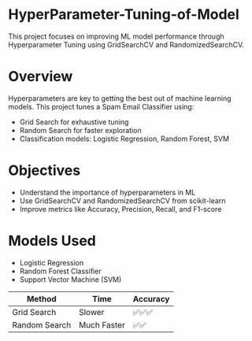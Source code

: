 # HyperParameter-Tuning-of-Model

This project focuses on improving ML model performance through Hyperparameter Tuning using GridSearchCV and RandomizedSearchCV.

# Overview

Hyperparameters are key to getting the best out of machine learning models. This project tunes a Spam Email Classifier using:
- Grid Search for exhaustive tuning
- Random Search for faster exploration
- Classification models: Logistic Regression, Random Forest, SVM

# Objectives

- Understand the importance of hyperparameters in ML
- Use GridSearchCV and RandomizedSearchCV from scikit-learn
- Improve metrics like Accuracy, Precision, Recall, and F1-score

# Models Used

- Logistic Regression
- Random Forest Classifier
- Support Vector Machine (SVM)

| Method        | Time        | Accuracy |
| ------------- | ----------- | -------- |
| Grid Search   | Slower      | ✅✅✅ |
| Random Search | Much Faster | ✅✅    |


